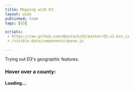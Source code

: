 ```yaml
---
title: Mapping with D3
layout: wide
published: true
tags: [d3]

scripts:
 - https://raw.github.com/mbostock/d3/master/d3.v2.min.js
 - /visible-data/components/queue.js

---
```

<style type="text/css">

.counties {
  stroke: #fff;
  stroke-width: .5px;
  stroke-opacity: .5;
  fill: #4d4d4d;
}

.states {

}

.counties path:hover {
  fill: Steelblue;
}

</style>

Trying out D3's geographic features.

<h3 id="caption">Hover over a county:</h3>

<div id="map">
	<h4 class="loading">Loading...</h4>
</div>

<script type="text/javascript">
var urls = {
	    counties: "/visible-data/data/gis/us-counties.json",
	    states: "/visible-data/data/gis/us-states.json"
	}
  , margin = { top: 0, right: 0, bottom: 0, left: 0 }
  , width = 960 - margin.right - margin.left
  , height = 600
  , path = d3.geo.path()
  , map;

function cb(n) {
	return function() {
		console.log(n);
		console.log(arguments);
	}
}

var q = queue()
    .defer(d3.json, "/visible-data/data/gis/us-counties.json")
    .defer(d3.json, "/visible-data/data/gis/us-states.json")
    .await(cb('await'));

function ready(error, countylines, statelines) {
	// window.error = error;

	if (error) {
		console.log(error);
		console.log(arguments);
		return;
	}

	// remove the loading text
	d3.select('.loading').remove();

	map = d3.select('#map').append('svg')
	    .style('width', width);
	    //.style('height', height);

	var counties = map.append('g')
	    .attr('class', 'counties')
	  .selectAll('path')
	    .data(countylines.features)
	  .enter().append('path')
	    .attr('d', path);

	counties.on('mouseover', showCaption)
	    .on('mousemove', showCaption)
	    .on('mouseout', function() {
	    	caption.html(starter);
	    });

	/***
	var states = map.append('g')
	    .attr('class', 'states')
	  .selectAll('path')
	    .data(statelines.features)
	  .enter().append('path')
	    .attr('d', path);
	***/

	var caption = d3.select('#caption')
	  , starter = caption.html();

	function showCaption(d, i) {
		// window.county = d;
		// var name = [d.properties.NAME, d.properties.LSAD].join(' ');
		caption.html(d.properties.name);
	}

};

</script>